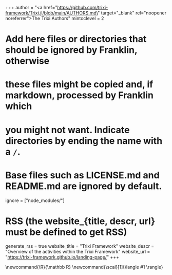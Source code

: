 <!--
Add here global page variables to use throughout your website.
-->
+++
author = "<a href=\"https://github.com/trixi-framework/Trixi.jl/blob/main/AUTHORS.md\" target=\"_blank\" rel=\"noopener noreferrer\">The Trixi Authors</a>"
mintoclevel = 2

# Add here files or directories that should be ignored by Franklin, otherwise
# these files might be copied and, if markdown, processed by Franklin which
# you might not want. Indicate directories by ending the name with a `/`.
# Base files such as LICENSE.md and README.md are ignored by default.
ignore = ["node_modules/"]

# RSS (the website_{title, descr, url} must be defined to get RSS)
generate_rss = true
website_title = "Trixi Framework"
website_descr = "Overview of the activities within the Trixi Framework"
website_url   = "https://trixi-framework.github.io/landing-page/"
+++

<!--
Add here global latex commands to use throughout your pages.
-->
\newcommand{\R}{\mathbb R}
\newcommand{\scal}[1]{\langle #1 \rangle}
